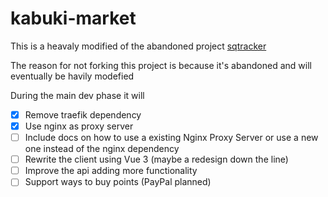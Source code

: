 # kabuki-market

This is a heavaly modified of the abandoned project [sqtracker](https://github.com/tdjsnelling/sqtracker)

The reason for not forking this project is because it's abandoned and will eventually be havily modefied 

During the main dev phase it will

* [x] Remove traefik dependency
* [x] Use nginx as proxy server
* [ ] Include docs on how to use a existing Nginx Proxy Server or use a new one instead of the nginx dependency
* [ ] Rewrite the client using Vue 3 (maybe a redesign down the line)
* [ ] Improve the api adding more functionality
* [ ] Support ways to buy points (PayPal planned)
